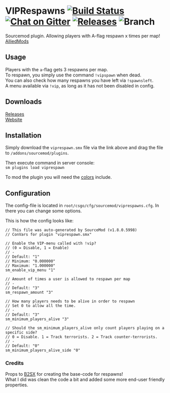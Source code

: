 # VIPRespawns [![Build Status](https://travis-ci.org/condolent/VIPRespawns.svg?branch=master)](https://travis-ci.org/condolent/VIPRespawns) [![Chat on Gitter](https://badges.gitter.im/gitterHQ/gitter.png)](https://gitter.im/VIPRespawns/Lobby) [![Releases](https://img.shields.io/badge/release-1.5.8-orange.svg)](https://github.com/condolent/VIPRespawns/releases) ![Branch](https://img.shields.io/badge/branch-master-lightgrey.svg)
Sourcemod plugin. Allowing players with A-flag respawn x times per map!  
[AlliedMods](https://forums.alliedmods.net/showthread.php?p=2523408#post2523408)

## Usage
Players with the `a`-flag gets 3 respawns per map.  
To respawn, you simply use the command `!vipspawn` when dead.  
You can also check how many respawns you have left via `!spawnsleft`.  
A menu available via `!vip`, as long as it has not been disabled in config.

## Downloads
[Releases](https://github.com/condolent/VIPRespawns/releases)  
[Website](https://condolent.xyz/VIPRespawns/)

## Installation
Simply download the `viprespawn.smx` file via the link above and drag the file to `/addons/sourcemod/plugins`.

Then execute command in server console:  
`sm plugins load viprespawn`

To mod the plugin you will need the [colors](https://forums.alliedmods.net/showthread.php?t=96831) include.

## Configuration
The config-file is located in `root/csgo/cfg/sourcemod/viprespawns.cfg`. In there you can change some options.

This is how the config looks like:
```
// This file was auto-generated by SourceMod (v1.8.0.5998)
// ConVars for plugin "viprespawn.smx"

// Enable the VIP-menu called with !vip?
// (0 = Disable, 1 = Enable)
// -
// Default: "1"
// Minimum: "0.000000"
// Maximum: "1.000000"
sm_enable_vip_menu "1"

// Amount of times a user is allowed to respawn per map
// -
// Default: "3"
sm_respawn_amount "3"

// How many players needs to be alive in order to respawn
// Set 0 to allow all the time.
// - 
// Default: "3"
sm_minimum_players_alive "3"

// Should the sm_minimum_players_alive only count players playing on a specific side?
// 0 = Disable. 1 = Track terrorists. 2 = Track counter-terrorists.
// -
// Default: "0"
sm_minimum_players_alive_side "0"
```


### Credits
Props to [B2SX](https://forums.alliedmods.net/member.php?u=265974) for creating the base-code for respawns!  
What I did was clean the code a bit and added some more end-user friendly properties.
